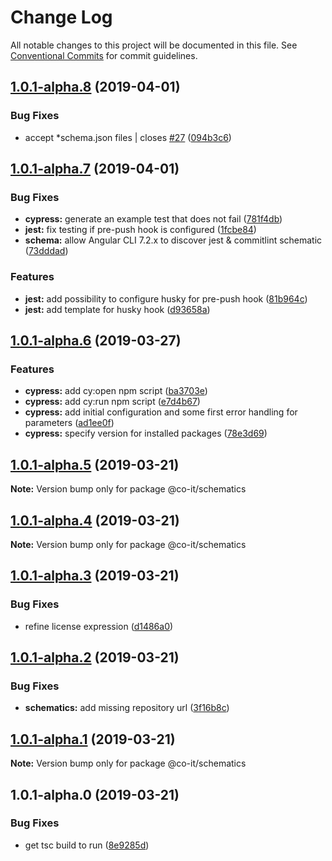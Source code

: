 # Change Log

All notable changes to this project will be documented in this file.
See [Conventional Commits](https://conventionalcommits.org) for commit guidelines.

## [1.0.1-alpha.8](https://github.com/co-it/schematics/compare/v1.0.1-alpha.7...v1.0.1-alpha.8) (2019-04-01)


### Bug Fixes

* accept *schema.json files | closes [#27](https://github.com/co-it/schematics/issues/27) ([094b3c6](https://github.com/co-it/schematics/commit/094b3c6))





## [1.0.1-alpha.7](https://github.com/co-it/schematics/compare/v1.0.1-alpha.6...v1.0.1-alpha.7) (2019-04-01)


### Bug Fixes

* **cypress:** generate an example test that does not fail ([781f4db](https://github.com/co-it/schematics/commit/781f4db))
* **jest:** fix testing if pre-push hook is configured ([1fcbe84](https://github.com/co-it/schematics/commit/1fcbe84))
* **schema:** allow Angular CLI 7.2.x to discover jest & commitlint schematic ([73dddad](https://github.com/co-it/schematics/commit/73dddad))


### Features

* **jest:** add possibility to configure husky for pre-push hook ([81b964c](https://github.com/co-it/schematics/commit/81b964c))
* **jest:** add template for husky hook ([d93658a](https://github.com/co-it/schematics/commit/d93658a))





## [1.0.1-alpha.6](https://github.com/co-it/schematics/compare/v1.0.1-alpha.5...v1.0.1-alpha.6) (2019-03-27)


### Features

* **cypress:** add cy:open npm script ([ba3703e](https://github.com/co-it/schematics/commit/ba3703e))
* **cypress:** add cy:run npm script ([e7d4b67](https://github.com/co-it/schematics/commit/e7d4b67))
* **cypress:** add initial configuration and some first error handling for parameters ([ad1ee0f](https://github.com/co-it/schematics/commit/ad1ee0f))
* **cypress:** specify version for installed packages ([78e3d69](https://github.com/co-it/schematics/commit/78e3d69))





## [1.0.1-alpha.5](https://github.com/co-it/schematics/compare/v1.0.1-alpha.4...v1.0.1-alpha.5) (2019-03-21)

**Note:** Version bump only for package @co-it/schematics





## [1.0.1-alpha.4](https://github.com/co-it/schematics/compare/v1.0.1-alpha.3...v1.0.1-alpha.4) (2019-03-21)

**Note:** Version bump only for package @co-it/schematics





## [1.0.1-alpha.3](https://github.com/co-it/schematics/compare/v1.0.1-alpha.2...v1.0.1-alpha.3) (2019-03-21)


### Bug Fixes

* refine license expression ([d1486a0](https://github.com/co-it/schematics/commit/d1486a0))





## [1.0.1-alpha.2](https://github.com/co-it/schematics/compare/v1.0.1-alpha.1...v1.0.1-alpha.2) (2019-03-21)


### Bug Fixes

* **schematics:** add missing repository url ([3f16b8c](https://github.com/co-it/schematics/commit/3f16b8c))





## [1.0.1-alpha.1](https://github.com/co-IT/schematics/compare/v1.0.1-alpha.0...v1.0.1-alpha.1) (2019-03-21)

**Note:** Version bump only for package @co-it/schematics





## 1.0.1-alpha.0 (2019-03-21)


### Bug Fixes

* get tsc build to run ([8e9285d](https://github.com/co-IT/schematics/commit/8e9285d))
